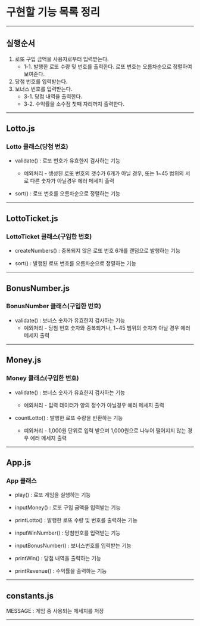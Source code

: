 # 구현할 기능 목록 정리
----------------------------------------------------
## 실행순서

1. 로또 구입 금액을 사용자로부터 입력받는다.
    - 1-1. 발행한 로또 수량 및 번호를 출력한다. 로또 번호는 오름차순으로 정렬하여 보여준다.
2. 당첨 번호를 입력받는다.
3. 보너스 번호를 입력받는다.
    - 3-1. 당첨 내역을 출력한다.
    - 3-2. 수익률을 소수점 첫째 자리까지 출력한다. 

----------------------------------------------------
## Lotto.js

### Lotto 클래스(당첨 번호)
- validate() : 로또 번호가 유효한지 검사하는 기능
    * 예외처리 - 생성된 로또 번호의 갯수가 6개가 아닐 경우, 또는 1~45 범위의 서로 다른 숫자가 아닐경우 에러 메세지 출력 

- sort() : 로또 번호를 오름차순으로 정렬하는 기능


----------------------------------------------------
## LottoTicket.js

### LottoTicket 클래스(구입한 번호)
- createNumbers() : 중복되지 않은 로또 번호 6개를 랜덤으로 발행하는 기능 

- sort() : 발행된 로또 번호를 오름차순으로 정렬하는 기능

----------------------------------------------------
## BonusNumber.js

### BonusNumber 클래스(구입한 번호)
- validate() : 보너스 숫자가 유효한지 검사하는 기능
    * 예외처리 - 당첨 번호 숫자와 중복되거나, 1~45 범위의 숫자가 아닐 경우 에러 메세지 출력

----------------------------------------------------
## Money.js

### Money 클래스(구입한 번호)
- validate() : 보너스 숫자가 유효한지 검사하는 기능
    * 예외처리 - 입력 데이터가 양의 정수가 아닐경우 에러 메세지 출력

- countLotto() : 발행한 로또 수량을 반환하는 기능
    * 예외처리 - 1,000원 단위로 입력 받으며 1,000원으로 나누어 떨어지지 않는 경우 에러 메세지 출력

----------------------------------------------------
## App.js

### App 클래스
- play() : 로또 게임을 실행하는 기능

- inputMoney() : 로또 구입 금액을 입력받는 기능

- printLotto() : 발행한 로또 수량 및 번호를 출력하는 기능

- inputWinNumber() : 당첨번호를 입력받는 기능

- inputBonusNumber() : 보너스번호를 입력받는 기능

- printWin() : 당첨 내역을 출력하는 기능

- printRevenue() : 수익률을 출력하는 기능

----------------------------------------------------
## constants.js

MESSAGE : 게임 중 사용되는 메세지를 저장

----------------------------------------------------
